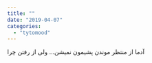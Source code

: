 ```yaml
---
title: ""
date: "2019-04-07"
categories: 
  - "tytomood"
---
```


آدما از منتظر موندن پشیمون نمیشن... ولی از رفتن چرا
